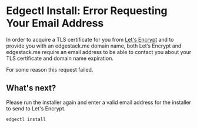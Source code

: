 # Edgectl Install: Error Requesting Your Email Address

In order to acquire a TLS certificate for you from [Let's Encrypt](https://letsencrypt.org/) and to provide you with an edgestack.me domain name, both Let’s Encrypt and edgestack.me require an email address to be able to contact you about your TLS certificate and domain name expiration.

For some reason this request failed.

## What's next?

Please run the installer again and enter a valid email address for the installer to send to Let's Encrypt.

```shell
edgectl install
```
